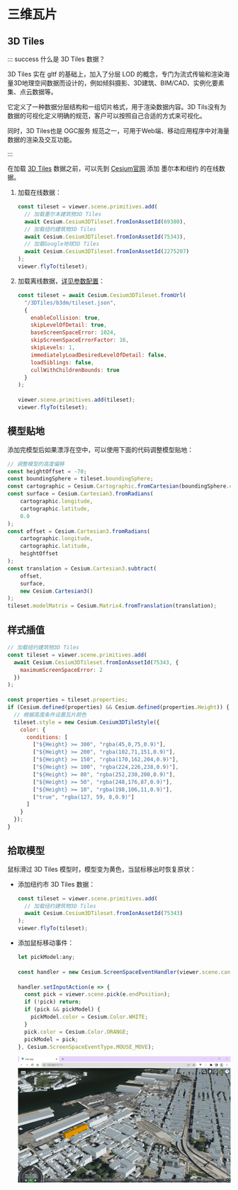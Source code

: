# 三维瓦片

## 3D Tiles

::: success 什么是 3D Tiles 数据？

3D Tiles 实在 gltf 的基础上，加入了分层 LOD 的概念，专门为流式传输和渲染海量3D地理空间数据而设计的，例如倾斜摄影、3D建筑、BIM/CAD、实例化要素集、点云数据等。

它定义了一种数据分层结构和一组切片格式，用于渲染数据内容。3D Tils没有为数据的可视化定义明确的规范，客户可以按照自己合适的方式来可视化。

同时，3D Tiles也是 OGC服务 规范之一，可用于Web端、移动应用程序中对海量数据的渲染及交互功能。

:::



在加载 [3D Tiles](https://cesium.com/learn/cesiumjs/ref-doc/Cesium3DTileset.html?classFilter=Cesium3DTileset) 数据之前，可以先到 [Cesium官网](https://ion.cesium.com/assets/69380?page=1&sortBy=DATE_ADDED&sortOrder=DESC) 添加 墨尔本和纽约 的在线数据。

1. 加载在线数据：

   ```js
   const tileset = viewer.scene.primitives.add(
     // 加载墨尔本建筑物3D Tiles
     await Cesium.Cesium3DTileset.fromIonAssetId(69380),
     // 加载纽约建筑物3D Tiles
     await Cesium.Cesium3DTileset.fromIonAssetId(75343),
     // 加载Google地球3D Tiles
     await Cesium.Cesium3DTileset.fromIonAssetId(2275207)
   );
   viewer.flyTo(tileset);
   ```

2. 加载离线数据，[详见参数配置](https://cesium.com/learn/cesiumjs/ref-doc/Cesium3DTileset.html#.ConstructorOptions)：

   ```js
   const tileset = await Cesium.Cesium3DTileset.fromUrl(
     "/3DTiles/b3dm/tileset.json",
     {
       enableCollision: true,
       skipLevelOfDetail: true,
       baseScreenSpaceError: 1024,
       skipScreenSpaceErrorFactor: 16,
       skipLevels: 1,
       immediatelyLoadDesiredLevelOfDetail: false,
       loadSiblings: false,
       cullWithChildrenBounds: true
     }
   );
   
   viewer.scene.primitives.add(tileset);
   viewer.flyTo(tileset);
   ```




## 模型贴地

添加完模型后如果漂浮在空中，可以使用下面的代码调整模型贴地：

```js
// 调整模型的高度偏移
const heightOffset = -70;
const boundingSphere = tileset.boundingSphere;
const cartographic = Cesium.Cartographic.fromCartesian(boundingSphere.center);
const surface = Cesium.Cartesian3.fromRadians(
    cartographic.longitude,
    cartographic.latitude,
    0.0
);
const offset = Cesium.Cartesian3.fromRadians(
    cartographic.longitude,
    cartographic.latitude,
    heightOffset
);
const translation = Cesium.Cartesian3.subtract(
    offset,
    surface,
    new Cesium.Cartesian3()
);
tileset.modelMatrix = Cesium.Matrix4.fromTranslation(translation);
```



## 样式插值

```js
// 加载纽约建筑物3D Tiles
const tileset = viewer.scene.primitives.add(
  await Cesium.Cesium3DTileset.fromIonAssetId(75343, {
    maximumScreenSpaceError: 2
  })
);

const properties = tileset.properties;
if (Cesium.defined(properties) && Cesium.defined(properties.Height)) {
  // 根据高度条件设置瓦片颜色
  tileset.style = new Cesium.Cesium3DTileStyle({
    color: {
      conditions: [
        ["${Height} >= 300", "rgba(45,0,75,0.9)"],
        ["${Height} >= 200", "rgba(102,71,151,0.9)"],
        ["${Height} >= 150", "rgba(170,162,204,0.9)"],
        ["${Height} >= 100", "rgba(224,226,238,0.9)"],
        ["${Height} >= 80", "rgba(252,230,200,0.9)"],
        ["${Height} >= 50", "rgba(248,176,87,0.9)"],
        ["${Height} >= 10", "rgba(198,106,11,0.9)"],
        ["true", "rgba(127, 59, 8,0.9)"]
      ]
    }
  });
}
```



## 拾取模型

鼠标滑过 3D Tiles 模型时，模型变为黄色，当鼠标移出时恢复原状：

- 添加纽约市 3D Tiles 数据：

  ```js
  const tileset = viewer.scene.primitives.add(
    // 加载纽约建筑物3D Tiles
    await Cesium.Cesium3DTileset.fromIonAssetId(75343)
  );
  viewer.flyTo(tileset);
  ```

- 添加鼠标移动事件：

  ```js
  let pickModel:any;
  
  const handler = new Cesium.ScreenSpaceEventHandler(viewer.scene.canvas);
  
  handler.setInputAction(e => {
    const pick = viewer.scene.pick(e.endPosition);
    if (!pick) return;
    if (pick && pickModel) {
      pickModel.color = Cesium.Color.WHITE;
    }
    pick.color = Cesium.Color.ORANGE;
    pickModel = pick;
  }, Cesium.ScreenSpaceEventType.MOUSE_MOVE);
  ```

  ![Point](./images/pickmodel.gif)


